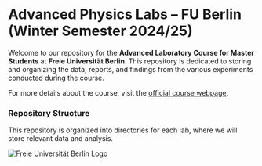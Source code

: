 # Advanced Physics Labs – FU Berlin (Winter Semester 2024/25)



Welcome to our repository for the **Advanced Laboratory Course for Master Students** at **Freie Universität Berlin**. This repository is dedicated to storing and organizing the data, reports, and findings from the various experiments conducted during the course.

For more details about the course, visit the [official course webpage](https://www.physik.fu-berlin.de/en/studium/lehre/fortgeschrittenenpraktikum/fp-master/index.html).

### Repository Structure

This repository is organized into directories for each lab, where we will store relevant data and analysis.

![Freie Universität Berlin Logo](https://upload.wikimedia.org/wikipedia/commons/6/6d/Freie_Universit%C3%A4t_Berlin_Logo_05.2024.svg)
